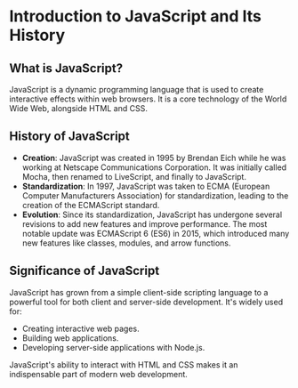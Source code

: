 
# Introduction to JavaScript and Its History

## What is JavaScript?

JavaScript is a dynamic programming language that is used to create interactive effects within web browsers. It is a core technology of the World Wide Web, alongside HTML and CSS.

## History of JavaScript

- **Creation**: JavaScript was created in 1995 by Brendan Eich while he was working at Netscape Communications Corporation. It was initially called Mocha, then renamed to LiveScript, and finally to JavaScript.
- **Standardization**: In 1997, JavaScript was taken to ECMA (European Computer Manufacturers Association) for standardization, leading to the creation of the ECMAScript standard.
- **Evolution**: Since its standardization, JavaScript has undergone several revisions to add new features and improve performance. The most notable update was ECMAScript 6 (ES6) in 2015, which introduced many new features like classes, modules, and arrow functions.

## Significance of JavaScript

JavaScript has grown from a simple client-side scripting language to a powerful tool for both client and server-side development. It's widely used for:
- Creating interactive web pages.
- Building web applications.
- Developing server-side applications with Node.js.

JavaScript's ability to interact with HTML and CSS makes it an indispensable part of modern web development.
